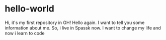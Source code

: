# hello-world
Hi, it's my first repository in GH!
Hello again. I want to tell you some information about me. So, i live in Spassk now. I want to change my life and now i learn to code
